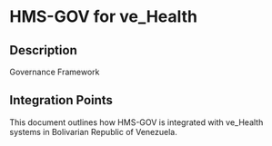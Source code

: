 # HMS-GOV for ve_Health

## Description

Governance Framework

## Integration Points

This document outlines how HMS-GOV is integrated with ve_Health systems in Bolivarian Republic of Venezuela.

